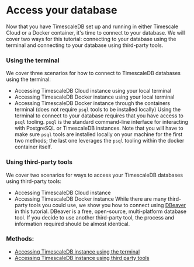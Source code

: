 # Access your database

Now that you have TimescaleDB set up and running in either Timescale Cloud or a Docker container, it's time
to connect to your database. We will cover two ways for this tutorial: connecting to your database using the terminal and connecting to your database using third-party tools.

### Using the terminal
We cover three scenarios for how to connect to TimescaleDB databases using the terminal:
- Accessing TimescaleDB Cloud instance using your local terminal
- Accessing TimescaleDB Docker instance using your local terminal
- Accessing TimescaleDB Docker instance through the containers terminal (does not require `psql` tools to be installed locally)
Using the terminal to connect to your database requires that you have access to `psql` tooling. `psql` is the standard command-line interface for interacting with PostgreSQL or TimescaleDB instances. Note that you will have to make sure `psql` tools are installed locally on your machine for the first two methods; the last one leverages the `psql` tooling within the docker container itself. 

### Using third-party tools
We cover two scenarios for ways to access your TimescaleDB databases using third-party tools:
- Accessing TimescaleDB Cloud instance
- Accessing TimescaleDB Docker instance
While there are many third-party tools you could use, we show you how to connect using [DBeaver][dbeaver-link] in this tutorial. DBeaver is a free, open-source, multi-platform database tool. If you decide to use another third-party tool, the process and information required should be almost identical. 


### Methods:
* [Accessing TimescaleDB instance using the terminal][access-terminal]
* [Accessing TimescaleDB instance using third party tools][access-third-party]

[access-terminal]: /getting-started/access-timescaledb/access-timescaledb-terminal/
[access-third-party]: /getting-started/access-timescaledb/access-timescaledb-third-party-tools/
[dbeaver-link]: https://dbeaver.io/